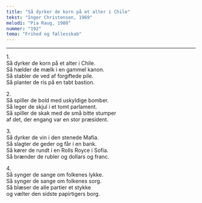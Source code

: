 ```yaml
---
title: "Så dyrker de korn på et alter i Chile"
tekst: "Inger Christensen, 1969"
melodi: "Pia Raug, 1980"
nummer: "192"
tema: "Frihed og fællesskab"
---
```


***

1.<br>
Så dyrker de korn på et alter i Chile.<br>
Så hælder de mælk i en gammel kanon.<br>
Så stabler de ved af forgiftede pile.<br>
Så planter de ris på en tabt bastion.<br>

2.<br>
Så spiller de bold med uskyldige bomber.<br>
Så leger de skjul i et tomt parlament.<br>
Så spiller de skak med de små bitte stumper<br>
af det, der engang var en stor præsident.<br>

3.<br>
Så dyrker de vin i den stenede Mafia.<br>
Så slagter de geder og får i en bank.<br>
Så kører de rundt i en Rolls Royce i Sofia.<br>
Så brænder de rubler og dollars og franc.<br>

4.<br>
Så synger de sange om folkenes lykke.<br>
Så synger de sange om folkenes sorg.<br>
Så blæser de alle partier et stykke<br>
og vælter den sidste papirtigers borg.<br>
